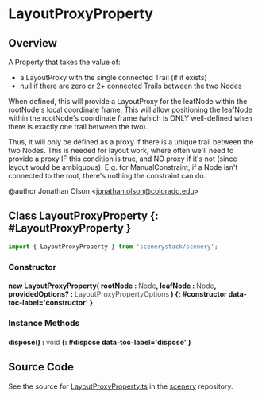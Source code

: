# LayoutProxyProperty

## Overview

A Property that takes the value of:
- a LayoutProxy with the single connected Trail (if it exists)
- null if there are zero or 2+ connected Trails between the two Nodes

When defined, this will provide a LayoutProxy for the leafNode within the rootNode's local coordinate frame. This
will allow positioning the leafNode within the rootNode's coordinate frame (which is ONLY well-defined when there
is exactly one trail between the two).

Thus, it will only be defined as a proxy if there is a unique trail between the two Nodes. This is needed for layout
work, where often we'll need to provide a proxy IF this condition is true, and NO proxy if it's not (since layout
would be ambiguous). E.g. for ManualConstraint, if a Node isn't connected to the root, there's nothing the constraint
can do.

@author Jonathan Olson &lt;jonathan.olson@colorado.edu&gt;

## Class LayoutProxyProperty {: #LayoutProxyProperty }


```js
import { LayoutProxyProperty } from 'scenerystack/scenery';
```
### Constructor

#### new LayoutProxyProperty( rootNode : <span style="font-weight: 400; opacity: 80%;">Node</span>, leafNode : <span style="font-weight: 400; opacity: 80%;">Node</span>, providedOptions? : <span style="font-weight: 400; opacity: 80%;">LayoutProxyPropertyOptions</span> ) {: #constructor data-toc-label='constructor' }

### Instance Methods

#### dispose() : <span style="font-weight: 400; opacity: 80%;">void</span> {: #dispose data-toc-label='dispose' }



## Source Code

See the source for [LayoutProxyProperty.ts](https://github.com/phetsims/scenery/blob/main/js/layout/LayoutProxyProperty.ts) in the [scenery](https://github.com/phetsims/scenery) repository.
